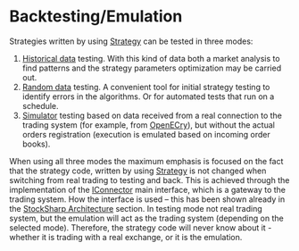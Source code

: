 # Backtesting\/Emulation

Strategies written by using [Strategy](xref:StockSharp.Algo.Strategies.Strategy) can be tested in three modes: 

1. [Historical data](StrategyTestingHistory.md) testing. With this kind of data both a market analysis to find patterns and the strategy parameters optimization may be carried out. 
2. [Random data](StrategyTestingEmulation.md) testing. A convenient tool for initial strategy testing to identify errors in the algorithms. Or for automated tests that run on a schedule. 
3. [Simulator](StrategyTestingRealTime.md) testing based on data received from a real connection to the trading system (for example, from [OpenECry](OEC.md)), but without the actual orders registration (execution is emulated based on incoming order books). 

When using all three modes the maximum emphasis is focused on the fact that the strategy code, written by using [Strategy](xref:StockSharp.Algo.Strategies.Strategy) is not changed when switching from real trading to testing and back. This is achieved through the implementation of the [IConnector](xref:StockSharp.BusinessEntities.IConnector) main interface, which is a gateway to the trading system. How the interface is used – this has been shown already in the [StockSharp Architecture](StockSharpArchitecture.md) section. In testing mode not real trading system, but the emulation will act as the trading system (depending on the selected mode). Therefore, the strategy code will never know about it \- whether it is trading with a real exchange, or it is the emulation. 
